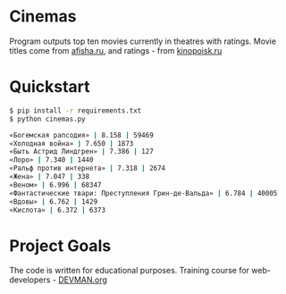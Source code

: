 # Cinemas

Program outputs top ten movies currently in theatres with ratings. Movie titles come from [afisha.ru](https://www.afisha.ru/msk/schedule_cinema/), and ratings - from [kinopoisk.ru](https://www.kinopoisk.ru/)

# Quickstart

```bash
$ pip install -r requirements.txt
$ python cinemas.py

«Богемская рапсодия» | 8.158 | 59469
«Холодная война» | 7.650 | 1873
«Быть Астрид Линдгрен» | 7.386 | 127
«Лоро» | 7.340 | 1440
«Ральф против интернета» | 7.318 | 2674
«Жена» | 7.047 | 338
«Веном» | 6.996 | 68347
«Фантастические твари: Преступления Грин-де-Вальда» | 6.784 | 40005
«Вдовы» | 6.762 | 1429
«Кислота» | 6.372 | 6373
```

# Project Goals

The code is written for educational purposes. Training course for web-developers - [DEVMAN.org](https://devman.org)
